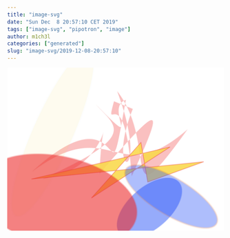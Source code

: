 ```yaml
---
title: "image-svg"
date: "Sun Dec  8 20:57:10 CET 2019"
tags: ["image-svg", "pipotron", "image"]
author: m1ch3l
categories: ["generated"]
slug: "image-svg/2019-12-08-20:57:10"
---
```


![](image.svg)
